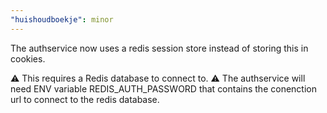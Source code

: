 ```yaml
---
"huishoudboekje": minor
---
```


The authservice now uses a redis session store instead of storing this in cookies.

⚠️ This requires a Redis database to connect to.
⚠️ The authservice will need ENV variable REDIS_AUTH_PASSWORD that contains the conenction url to connect to the redis database.
